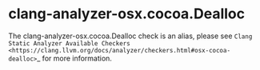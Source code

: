 clang-analyzer-osx.cocoa.Dealloc
================================

The clang-analyzer-osx.cocoa.Dealloc check is an alias, please see
`Clang Static Analyzer Available Checkers <https://clang.llvm.org/docs/analyzer/checkers.html#osx-cocoa-dealloc>`\_
for more information.
